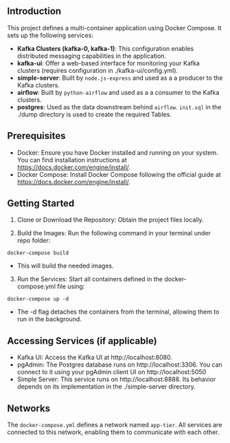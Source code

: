 ## Introduction

This project defines a multi-container application using Docker Compose. It sets up the following services:

* **Kafka Clusters (kafka-0, kafka-1)**: This configuration enables distributed messaging capabilities in the application.
* **kafka-ui**: Offer a web-based interface for monitoring your Kafka clusters (requires configuration in ./kafka-ui/config.yml).
* **simple-server**: Built by `node.js-express` and used as a a producer to the Kafka clusters.
* **airflow**: Built by `python-airflow` and used as a a consumer to the Kafka clusters.
* **postgres**: Used as the data downstream behind `airflow`. `init.sql` in the ./dump directory is used to create the required Tables.

## Prerequisites

* Docker: Ensure you have Docker installed and running on your system. You can find installation instructions at https://docs.docker.com/engine/install/.
* Docker Compose: Install Docker Compose following the official guide at https://docs.docker.com/engine/install/.


## Getting Started

1. Clone or Download the Repository: Obtain the project files locally.

2. Build the Images: Run the following command in your terminal under repo folder:

```=Bash
docker-compose build
```
* This will build the needed images.

3. Run the Services: Start all containers defined in the docker-compose.yml file using:

```=Bash
docker-compose up -d
```

* The -d flag detaches the containers from the terminal, allowing them to run in the background.

## Accessing Services (if applicable)

* Kafka UI: Access the Kafka UI at http://localhost:8080.
* pgAdmin: The Postgres database runs on http://localhost:3306. You can connect to it using your pgAdmin client UI on http://localhost:5050
* Simple Server: This service runs on http://localhost:8888. Its behavior depends on its implementation in the ./simple-server directory.

## Networks
The `docker-compose.yml` defines a network named `app-tier`. All services are connected to this network, enabling them to communicate with each other.
